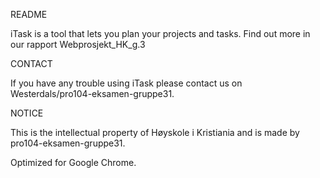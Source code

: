 
README

iTask is a tool that lets you plan your projects and tasks. 
Find out more in our rapport Webprosjekt_HK_g.3


CONTACT

If you have any trouble using iTask please contact us on 
Westerdals/pro104-eksamen-gruppe31. 


NOTICE

This is the intellectual property of Høyskole i Kristiania
and is made by pro104-eksamen-gruppe31. 

Optimized for Google Chrome.